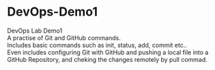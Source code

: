 # DevOps-Demo1<br>
DevOps Lab Demo1<br>
A practise of Git and GitHub commands.<br>
Includes basic commands such as init, status, add, commit etc..<br>
Even includes configuring Git with GitHub and pushing a local file into a GitHub Repository, and cheking the changes remotely by pull commad.
